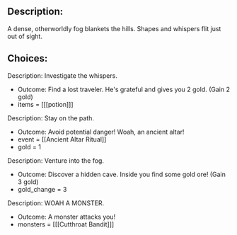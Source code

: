 ## Description:
A dense, otherworldly fog blankets the hills. Shapes and whispers flit just out of sight.

## Choices:
Description: Investigate the whispers.
- Outcome: Find a lost traveler. He's grateful and gives you 2 gold. (Gain 2 gold)
- items = \[[[potion]]]

Description: Stay on the path.
- Outcome: Avoid potential danger! Woah, an ancient altar!
- event = [[Ancient Altar Ritual]]
- gold = 1

Description: Venture into the fog.
- Outcome: Discover a hidden cave. Inside you find some gold ore! (Gain 3 gold)
- gold_change = 3

Description: WOAH A MONSTER.
- Outcome: A monster attacks you!
- monsters = \[[[Cutthroat Bandit]]]